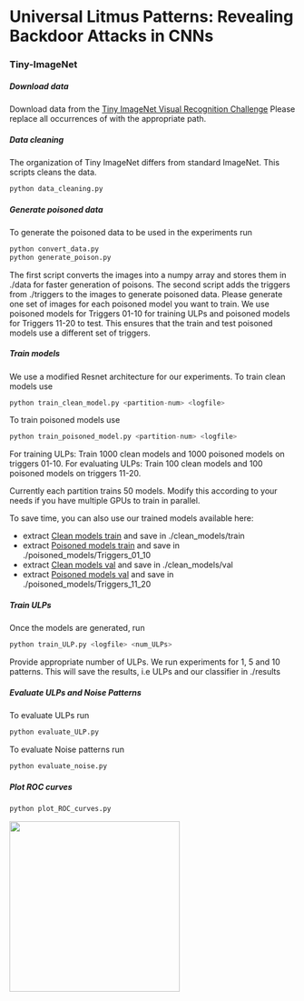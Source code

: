 # Universal Litmus Patterns: Revealing Backdoor Attacks in CNNs

### Tiny-ImageNet

##### Download data

Download data from the [Tiny ImageNet Visual Recognition Challenge](tiny-imagenet.herokuapp.com)
Please replace all occurrences of <tiny-imagenet-root> with the appropriate path.

##### Data cleaning

The organization of Tiny ImageNet differs from standard ImageNet. This scripts cleans the data.
```python
python data_cleaning.py
```

##### Generate poisoned data

To generate the poisoned data to be used in the experiments run
```python
python convert_data.py
python generate_poison.py
```

The first script converts the images into a numpy array and stores them in ./data for faster generation of poisons.
The second script adds the triggers from ./triggers to the images to generate poisoned data. Please generate one set of images for each poisoned model you want to train.
We use poisoned models for Triggers 01-10 for training ULPs and poisoned models for Triggers 11-20 to test. 
This ensures that the train and test poisoned models use a different set of triggers.

##### Train models

We use a modified Resnet architecture for our experiments.
To train clean models use
```python
python train_clean_model.py <partition-num> <logfile>
```

To train poisoned models use
```python
python train_poisoned_model.py <partition-num> <logfile>
```

For training ULPs: Train 1000 clean models and 1000 poisoned models on triggers 01-10.
For evaluating ULPs: Train 100 clean models and 100 poisoned models on triggers 11-20.

Currently each partition trains 50 models. Modify this according to your needs if you have multiple GPUs to train in parallel.

To save time, you can also use our trained models available here:
+ extract [Clean models train]() and save in ./clean_models/train
+ extract [Poisoned models train]() and save in ./poisoned_models/Triggers_01_10
+ extract [Clean models val]() and save in ./clean_models/val
+ extract [Poisoned models val]() and save in ./poisoned_models/Triggers_11_20

##### Train ULPs

Once the models are generated, run
```python
python train_ULP.py <logfile> <num_ULPs>
```

Provide appropriate number of ULPs. We run experiments for 1, 5 and 10 patterns.
This will save the results, i.e ULPs and our classifier in ./results

##### Evaluate ULPs and Noise Patterns

To evaluate ULPs run
```python
python evaluate_ULP.py 
```
To evaluate Noise patterns run
```python
python evaluate_noise.py
```

##### Plot ROC curves

```python
python plot_ROC_curves.py
```

<img src=[ROC_tiny-imagenet] width="300" height="300">

[ROC_tiny-imagenet]: https://github.com/UMBCvision/Universal-Litmus-Patterns/blob/master/tiny-imagenet/ROC_resnetmod_tiny-imagenet.png
